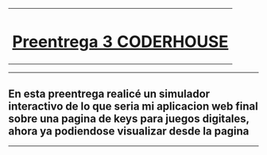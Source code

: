 <table>
  <tr>
    <td align="center">
      <h1><u>Preentrega 3 CODERHOUSE</u></h1>
    </td>
  </tr>
</table>
<hr>
<h2>En esta preentrega realicé un simulador interactivo de lo que seria mi aplicacion web final sobre una pagina de keys para juegos digitales, ahora ya podiendose visualizar desde la pagina</h2>
  <hr>

